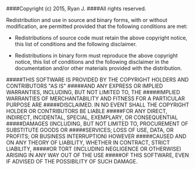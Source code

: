 ####Copyright (c) 2015, Ryan J.
####All rights reserved.

Redistribution and use in source and binary forms, with or without
modification, are permitted provided that the following conditions are met:

* Redistributions of source code must retain the above copyright notice, this
  list of conditions and the following disclaimer.

* Redistributions in binary form must reproduce the above copyright notice,
  this list of conditions and the following disclaimer in the documentation
  and/or other materials provided with the distribution.

#####THIS SOFTWARE IS PROVIDED BY THE COPYRIGHT HOLDERS AND CONTRIBUTORS "AS IS"
#####AND ANY EXPRESS OR IMPLIED WARRANTIES, INCLUDING, BUT NOT LIMITED TO, THE
#####IMPLIED WARRANTIES OF MERCHANTABILITY AND FITNESS FOR A PARTICULAR PURPOSE ARE
#####DISCLAIMED. IN NO EVENT SHALL THE COPYRIGHT HOLDER OR CONTRIBUTORS BE LIABLE
#####FOR ANY DIRECT, INDIRECT, INCIDENTAL, SPECIAL, EXEMPLARY, OR CONSEQUENTIAL
#####DAMAGES (INCLUDING, BUT NOT LIMITED TO, PROCUREMENT OF SUBSTITUTE GOODS OR
#####SERVICES; LOSS OF USE, DATA, OR PROFITS; OR BUSINESS INTERRUPTION) HOWEVER
#####CAUSED AND ON ANY THEORY OF LIABILITY, WHETHER IN CONTRACT, STRICT LIABILITY,
#####OR TORT (INCLUDING NEGLIGENCE OR OTHERWISE) ARISING IN ANY WAY OUT OF THE USE
#####OF THIS SOFTWARE, EVEN IF ADVISED OF THE POSSIBILITY OF SUCH DAMAGE.
